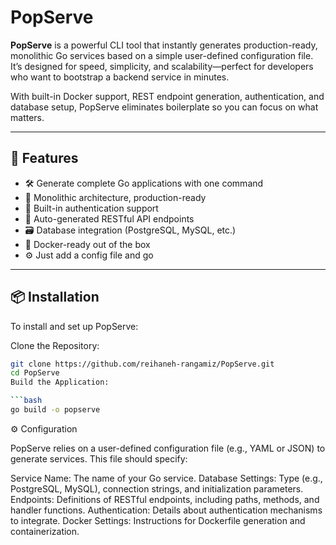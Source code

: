 # PopServe

**PopServe** is a powerful CLI tool that instantly generates production-ready, monolithic Go services based on a simple user-defined configuration file. It’s designed for speed, simplicity, and scalability—perfect for developers who want to bootstrap a backend service in minutes.

With built-in Docker support, REST endpoint generation, authentication, and database setup, PopServe eliminates boilerplate so you can focus on what matters.

---

## 🚀 Features

- 🛠️ Generate complete Go applications with one command
- 🧱 Monolithic architecture, production-ready
- 🔐 Built-in authentication support
- 🔌 Auto-generated RESTful API endpoints
- 🗃️ Database integration (PostgreSQL, MySQL, etc.)
- 🐳 Docker-ready out of the box
- ⚙️ Just add a config file and go

---

## 📦 Installation

To install and set up PopServe:

Clone the Repository:

```bash
git clone https://github.com/reihaneh-rangamiz/PopServe.git
cd PopServe
Build the Application:

```bash
go build -o popserve
```

⚙️ Configuration

PopServe relies on a user-defined configuration file (e.g., YAML or JSON) to generate services. This file should specify:

Service Name: The name of your Go service.
Database Settings: Type (e.g., PostgreSQL, MySQL), connection strings, and initialization parameters.
Endpoints: Definitions of RESTful endpoints, including paths, methods, and handler functions.
Authentication: Details about authentication mechanisms to integrate.
Docker Settings: Instructions for Dockerfile generation and containerization.
